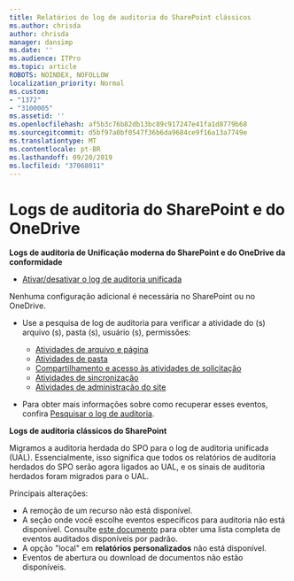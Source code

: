```yaml
---
title: Relatórios do log de auditoria do SharePoint clássicos
ms.author: chrisda
author: chrisda
manager: dansimp
ms.date: ''
ms.audience: ITPro
ms.topic: article
ROBOTS: NOINDEX, NOFOLLOW
localization_priority: Normal
ms.custom:
- "1372"
- "3100005"
ms.assetid: ''
ms.openlocfilehash: af5b3c76b82db13bc89c917247e41fa1d8779b68
ms.sourcegitcommit: d5bf97a0bf0547f36b6da9684ce9f16a13a7749e
ms.translationtype: MT
ms.contentlocale: pt-BR
ms.lasthandoff: 09/20/2019
ms.locfileid: "37068011"
---
```

# <a name="sharepoint-and-onedrive-audit-logs"></a>Logs de auditoria do SharePoint e do OneDrive

**Logs de auditoria de Unificação moderna do SharePoint e do OneDrive da conformidade**

- [Ativar/desativar o log de auditoria unificada](https://docs.microsoft.com/office365/securitycompliance/turn-audit-log-search-on-or-off) 

Nenhuma configuração adicional é necessária no SharePoint ou no OneDrive.

- Use a pesquisa de log de auditoria para verificar a atividade do (s) arquivo (s), pasta (s), usuário (s), permissões:

    - [Atividades de arquivo e página](https://docs.microsoft.com/office365/securitycompliance/search-the-audit-log-in-security-and-compliance)
    - [Atividades de pasta](https://docs.microsoft.com/office365/securitycompliance/search-the-audit-log-in-security-and-compliance#folder-activities)
    - [Compartilhamento e acesso às atividades de solicitação](https://docs.microsoft.com/office365/securitycompliance/search-the-audit-log-in-security-and-compliance#sharing-and-access-request-activities)
    - [Atividades de sincronização](https://docs.microsoft.com/office365/securitycompliance/search-the-audit-log-in-security-and-compliance#synchronization-activities)
    - [Atividades de administração do site](https://docs.microsoft.com/office365/securitycompliance/search-the-audit-log-in-security-and-compliance#site-administration-activities)
- Para obter mais informações sobre como recuperar esses eventos, confira [Pesquisar o log de auditoria](https://docs.microsoft.com/office365/securitycompliance/search-the-audit-log-in-security-and-compliance#search-the-audit-log).

**Logs de auditoria clássicos do SharePoint**

Migramos a auditoria herdada do SPO para o log de auditoria unificada (UAL). Essencialmente, isso significa que todos os relatórios de auditoria herdados do SPO serão agora ligados ao UAL, e os sinais de auditoria herdados foram migrados para o UAL.

Principais alterações:

- A remoção de um recurso não está disponível.
- A seção onde você escolhe eventos específicos para auditoria não está disponível. Consulte [este documento](https://docs.microsoft.com/office365/securitycompliance/search-the-audit-log-in-security-and-compliance) para obter uma lista completa de eventos auditados disponíveis por padrão.
- A opção "local" em **relatórios personalizados** não está disponível. 
- Eventos de abertura ou download de documentos não estão disponíveis. 

